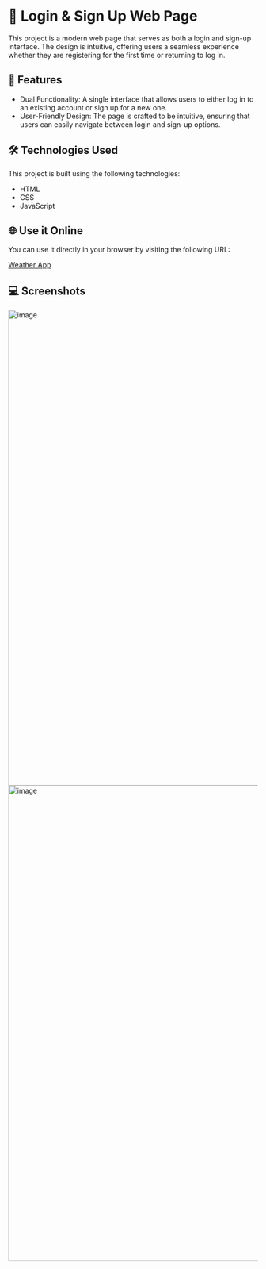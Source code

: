 # 🔐 Login & Sign Up Web Page
This project is a modern web page that serves as both a login and sign-up interface. The design is intuitive, offering users a seamless experience whether they are registering for the first time or returning to log in.

## 🚀 Features
- Dual Functionality: A single interface that allows users to either log in to an existing account or sign up for a new one.
- User-Friendly Design: The page is crafted to be intuitive, ensuring that users can easily navigate between login and sign-up options.
## 🛠️ Technologies Used
This project is built using the following technologies:

- HTML
- CSS
- JavaScript

## 🌐 Use it Online
You can use it directly in your browser by visiting the following URL:

[Weather App](https://arhamisgc.github.io/Login-Page/)
  
## 💻 Screenshots
<img width="959" alt="image" src="https://github.com/user-attachments/assets/01bc1c4c-4ad7-4368-b4aa-b830e287e4d6">
<img width="959" alt="image" src="https://github.com/user-attachments/assets/67884755-0143-4c84-ab4b-b9e061513c6e">
